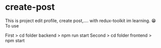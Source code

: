 # create-post

This is project edit profile, create post,.... with redux-toolkit im learning. 😁
To use

First > cd folder backend > npm run start
Second > cd folder frontend > npm start
